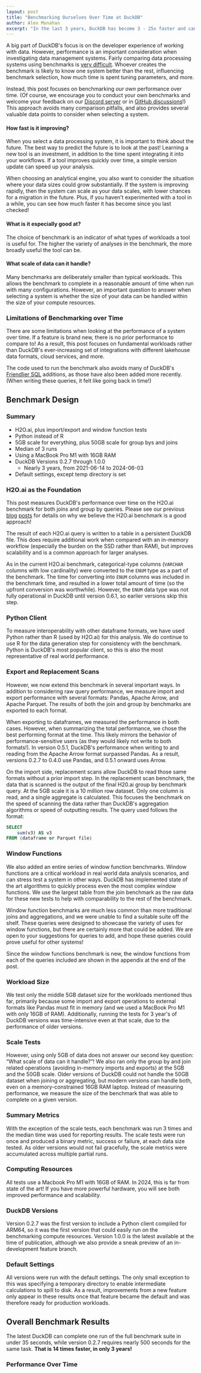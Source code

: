 ```yaml
---
layout: post
title: "Benchmarking Ourselves Over Time at DuckDB"
author: Alex Monahan
excerpt: "In the last 3 years, DuckDB has become 3 - 25x faster and can analyze ~10x larger datasets."
---
```

<!-- <script src="https://cdn.plot.ly/plotly-latest.min.js"></script> -->
<script src="{{ site.baseurl }}/js/plotly-1.58.5.min.js"></script>

A big part of DuckDB's focus is on the developer experience of working with data.
However, performance is an important consideration when investigating data management systems. 
Fairly comparing data processing systems using benchmarks is [very difficult](https://mytherin.github.io/papers/2018-dbtest.pdf). 
Whoever creates the benchmark is likely to know one system better than the rest, influencing benchmark selection, how much time is spent tuning parameters, and more. 

Instead, this post focuses on benchmarking *our own* performance over time. 
(Of course, we encourage you to conduct your own benchmarks and welcome your feedback on our [Discord server](https://discord.duckdb.org/) or in [GitHub discussions](https://github.com/duckdb/duckdb/discussions)!)
This approach avoids many comparison pitfalls, and also provides several valuable data points to consider when selecting a system.

#### How fast is it improving? 

When you select a data processing system, it is important to think about the future. 
The best way to predict the future is to look at the past!
Learning a new tool is an investment, in addition to the time spent integrating it into your workflows.
If a tool improves quickly over time, a simple version update can speed up your analysis.

When choosing an analytical engine, you also want to consider the situation where your data sizes could grow substantially.
If the system is improving rapidly, then the system can scale as your data scales, with lower chances for a migration in the future.
Plus, if you haven't experimented with a tool in a while, you can see how much faster it has become since you last checked!

#### What is it especially good at?

The choice of benchmark is an indicator of what types of workloads a tool is useful for. 
The higher the variety of analyses in the benchmark, the more broadly useful the tool can be.

#### What scale of data can it handle?

Many benchmarks are deliberately smaller than typical workloads. 
This allows the benchmark to complete in a reasonable amount of time when run with many configurations. 
However, an important question to answer when selecting a system is whether the size of your data can be handled within the size of your compute resources.

### Limitations of Benchmarking over Time

There are some limitations when looking at the performance of a system over time.
If a feature is brand new, there is no prior performance to compare to!
As a result, this post focuses on fundamental workloads rather than DuckDB's ever-increasing set of integrations with different lakehouse data formats, cloud services, and more.

The code used to run the benchmark also avoids many of DuckDB's [Friendlier SQL](https://duckdb.org/docs/guides/sql_features/friendly_sql) additions, as those have also been added more recently. 
(When writing these queries, it felt like going back in time!)


## Benchmark Design

### Summary

* H2O.ai, plus import/export and window function tests
* Python instead of R
* 5GB scale for everything, plus 50GB scale for group bys and joins
* Median of 3 runs
* Using a MacBook Pro M1 with 16GB RAM
* DuckDB Versions 0.2.7 through 1.0.0
    * Nearly 3 years, from 2021-06-14 to 2024-06-03
* Default settings, except temp directory is set


### H2O.ai as the Foundation

This post measures DuckDB's performance over time on the H2O.ai benchmark for both joins and group by queries.
Please see our previous [blog](https://duckdb.org/2023/04/14/h2oai.html) [posts](https://duckdb.org/2023/11/03/db-benchmark-update.html) for details on why we believe the H2O.ai benchmark is a good approach!

The result of each H2O.ai query is written to a table in a persistent DuckDB file.
This does require additional work when compared with an in-memory workflow (especially the burden on the SSD rather than RAM), but improves scalability and is a common approach for larger analyses.

As in the current H2O.ai benchmark, categorical-type columns (`VARCHAR` columns with low cardinality) were converted to the `ENUM` type as a part of the benchmark.
The time for converting into `ENUM` columns was included in the benchmark time, and resulted in a lower total amount of time (so the upfront conversion was worthwhile).
However, the `ENUM` data type was not fully operational in DuckDB until version 0.6.1, so earlier versions skip this step.

### Python Client

To measure interoperability with other dataframe formats, we have used Python rather than R (used by H2O.ai) for this analysis.
We do continue to use R for the data generation step for consistency with the benchmark.
Python is DuckDB's most popular client, so this is also the most representative of real world performance.

### Export and Replacement Scans

However, we now extend this benchmark in several important ways. 
In addition to considering raw query performance, we measure import and export performance with several formats: Pandas, Apache Arrow, and Apache Parquet.
The results of both the join and group by benchmarks are exported to each format.

When exporting to dataframes, we measured the performance in both cases.
However, when summarizing the total performance, we chose the best performing format at the time.
This likely mirrors the behavior of performance-sensitive users (as they would likely not write to both formats!).
In version 0.5.1, DuckDB's performance when writing to and reading from the Apache Arrow format surpassed Pandas. 
As a result, versions 0.2.7 to 0.4.0 use Pandas, and 0.5.1 onward uses Arrow. 

On the import side, replacement scans allow DuckDB to read those same formats without a prior import step.
In the replacement scan benchmark, the data that is scanned is the output of the final H20.ai group by benchmark query.
At the 5GB scale it is a 10 million row dataset.
Only one column is read, and a single aggregate is calculated. 
This focuses the benchmark on the speed of scanning the data rather than DuckDB's aggregation algorithms or speed of outputting results.
The query used follows the format:

```sql
SELECT 
    sum(v3) AS v3 
FROM ⟨dataframe or Parquet file⟩
```

### Window Functions

We also added an entire series of window function benchmarks. 
Window functions are a critical workload in real world data analysis scenarios, and can stress test a system in other ways.
DuckDB has implemented state of the art algorithms to quickly process even the most complex window functions.
We use the largest table from the join benchmark as the raw data for these new tests to help with comparability to the rest of the benchmark. 

Window function benchmarks are much less common than more traditional joins and aggregations, and we were unable to find a suitable suite off the shelf. 
These queries were designed to showcase the variety of uses for window functions, but there are certainly more that could be added.
We are open to your suggestions for queries to add, and hope these queries could prove useful for other systems!

Since the window functions benchmark is new, the window functions from each of the queries included are shown in the appendix at the end of the post.

### Workload Size

We test only the middle 5GB dataset size for the workloads mentioned thus far, primarily because some import and export operations to external formats like Pandas must fit in memory (and we used a MacBook Pro M1 with only 16GB of RAM). 
Additionally, running the tests for 3 year's of DuckDB versions was time-intensive even at that scale, due to the performance of older versions.

### Scale Tests

However, using only 5GB of data does not answer our second key question: “What scale of data can it handle?”!
We also ran only the group by and join related operations (avoiding in-memory imports and exports) at the 5GB and the 50GB scale. 
Older versions of DuckDB could not handle the 50GB dataset when joining or aggregating, but modern versions can handle both, even on a memory-constrained 16GB RAM laptop.
Instead of measuring performance, we measure the size of the benchmark that was able to complete on a given version.

### Summary Metrics

With the exception of the scale tests, each benchmark was run 3 times and the median time was used for reporting results.
The scale tests were run once and produced a binary metric, success or failure, at each data size tested. 
As older versions would not fail gracefully, the scale metrics were accumulated across multiple partial runs.

### Computing Resources

All tests use a Macbook Pro M1 with 16GB of RAM.
In 2024, this is far from state of the art! 
If you have more powerful hardware, you will see both improved performance and scalability.

### DuckDB Versions

Version 0.2.7 was the first version to include a Python client compiled for ARM64, so it was the first version that could easily run on the benchmarking compute resources. 
Version 1.0.0 is the latest available at the time of publication, although we also provide a sneak preview of an in-development feature branch.

### Default Settings

All versions were run with the default settings. 
The only small exception to this was specifying a temporary directory to enable intermediate calculations to spill to disk.
As a result, improvements from a new feature only appear in these results once that feature became the default and was therefore ready for production workloads. 


## Overall Benchmark Results

The latest DuckDB can complete one run of the full benchmark suite in under 35 seconds, while version 0.2.7 requires nearly 500 seconds for the same task. 
**That is 14 times faster, in only 3 years!**

### Performance Over Time

<div id="overall_results_by_time" style="width:100%;height:400px;"></div>
<script>
    fetch('{{ site.baseurl }}/data/perf_over_time_overall_results_by_time.json')
        .then(res => res.json())
        .then(parsed_json => {
            let overall_results_by_time = document.getElementById('overall_results_by_time');
            parsed_json.layout = {...parsed_json.layout, "title": "Benchmark results over time"};
            Plotly.plot( overall_results_by_time, parsed_json.data, parsed_json.layout );
            });
</script>

> Note These graphs are interactive, thanks to [Plotly.js](https://plotly.com/javascript/)!
> Feel free to filter the various series (single click to hide, double click to show only that series) and click-and-drag to zoom in. 
> Individual benchmark results are visible on hover. 

The above plot shows the median runtime in seconds for all tests. 
Due to the variety of uses for window functions, and their relative algorithmic complexity, the 16 window function tests require the most time of any category.

<div id="overall_results_by_time_relative" style="width:100%;height:400px;"></div>
<script>
    fetch('{{ site.baseurl }}/data/perf_over_time_overall_results_by_time_relative.json')
        .then(res => res.json())
        .then(parsed_json => {
            let overall_results_by_time_relative = document.getElementById('overall_results_by_time_relative');
            parsed_json.layout = {...parsed_json.layout, "title": "Relative benchmark results over time"};
            Plotly.plot( overall_results_by_time_relative, parsed_json.data, parsed_json.layout );
            });
</script>

This plot normalizes performance to the latest version of DuckDB to show relative improvements over time. 
If you look at the point in time when you most recently measured DuckDB performance, that number will show you how many times faster DuckDB is now!

A portion of the overall improvement is DuckDB's addition of multi-threading, which became the default in version 0.3.1. 
DuckDB also moved to a push-based execution model in that version for additional gains.
Parallel data loading boosted performance in 0.6.1, as did improvements to the core `JOIN` algorithm. 
We will explore other improvements in detail later in the post.

However, we see that all aspects of the system have seen improvements, not just raw query performance!
DuckDB focuses on the entire data analysis workflow, not just aggregate or join performance.
CSV parsing has seen significant gains, import and export have improved significantly, and window functions have improved the most of all.

What was the slight regression from December 2022 to June 2023? 
Window functions received additional capabilities and experienced a slight performance degradation in the process.
However, from version 0.9.0 onward we see substantial performance improvement across the board for window functions. 
If window functions are filtered out of the chart, we see a smoother trend. 

You may also notice that starting with version 0.9 in September 2023, the performance appears to plateau. 
What is happening here? 
First, don't forget to zoom in! 
Over the last year, DuckDB has still improved over 3x!
More recently, the DuckDB Labs team focused on scalability by developing algorithms that support larger-than-memory calculations. 
We will see the fruits of those labors in the scale section later on!
In addition, DuckDB focused exclusively on bug fixes in versions 0.10.1, 0.10.2, and 0.10.3 in preparation for an especially robust DuckDB 1.0. 
The pre-0.9 trend is a better indicator for the future now that those two major milestones were accomplished!


### Performance by Version

We can also recreate the overall plot by version rather than by time.
This demonstrates that DuckDB has been doing more frequent releases recently. 

<div id="overall_results_by_version" style="width:100%;height:400px;"></div>
<script>
    fetch('{{ site.baseurl }}/data/perf_over_time_overall_results_by_version.json')
        .then(res => res.json())
        .then(parsed_json => {
            let overall_results_by_version = document.getElementById('overall_results_by_version');
            parsed_json.layout = {...parsed_json.layout, "title": "Benchmark results by version"};
            Plotly.plot( overall_results_by_version, parsed_json.data, parsed_json.layout );
            });
</script>

If you remember the version that you last tested, you can compare how much faster things are now with 1.0!

<div id="overall_results_by_version_relative" style="width:100%;height:400px;"></div>
<script>
    fetch('{{ site.baseurl }}/data/perf_over_time_overall_results_by_version_relative.json')
        .then(res => res.json())
        .then(parsed_json => {
            let overall_results_by_version_relative = document.getElementById('overall_results_by_version_relative');
            parsed_json.layout = {...parsed_json.layout, "title": "Relative benchmark results by version"};
            Plotly.plot( overall_results_by_version_relative, parsed_json.data, parsed_json.layout );
            });
</script>

## Results by Workload

### CSV Reader

<div id="perf_over_time_csv_reader_area" style="width:100%;height:400px;"></div>
<script>
    fetch('{{ site.baseurl }}/data/perf_over_time_csv_reader_area.json')
        .then(res => res.json())
        .then(parsed_json => {
            let perf_over_time_csv_reader_area = document.getElementById('perf_over_time_csv_reader_area');
            Plotly.plot( perf_over_time_csv_reader_area, parsed_json.data, parsed_json.layout );
            });
</script>

DuckDB has invested substantially in building a [fast and robust CSV parser](https://duckdb.org/2023/10/27/csv-sniffer.html).
This is often the first task in a data analysis workload, and it tends to be under valued and under-benchmarked. 
DuckDB has **improved CSV reader performance by nearly 3x**, while adding the ability to handle many more CSV dialects automatically.

### Group By

<div id="perf_over_time_group_by_area" style="width:100%;height:400px;"></div>
<script>
    fetch('{{ site.baseurl }}/data/perf_over_time_group_by_area.json')
        .then(res => res.json())
        .then(parsed_json => {
            let perf_over_time_group_by_area = document.getElementById('perf_over_time_group_by_area');
            Plotly.plot( perf_over_time_group_by_area, parsed_json.data, parsed_json.layout );
            });
</script>

Group by or aggregation operations are critical steps in OLAP workloads, and have therefore received substantial focus in DuckDB, **improving over 12x in the last 3 years**.

In version 0.3.1, multithreaded aggregation was enabled by default, providing a significant speedup.

In 0.6.1, data loads into tables were parallelized.
This is another example of improving the entire data workflow, as this group by benchmark actually stressed the insertion performance substantially. 
Inserting the results was taking the majority of the time!

Enums were also used in place of strings for categorical columns in version 0.6.1. 
This means that DuckDB was able to use integers rather than strings when operating on those columns, further boosting performance.

Despite what appears at first glance to be a performance plateau, zooming in to 2023 and 2024 reveals a ~20% improvement.
In addition, aggregations have received significant attention in the most recent versions to enable larger-than-memory aggregations.
You can see that this was achieved while continuing to improve performance for the smaller-than-memory case.


### Join

<div id="perf_over_time_join_area" style="width:100%;height:400px;"></div>
<script>
    fetch('{{ site.baseurl }}/data/perf_over_time_join_area.json')
        .then(res => res.json())
        .then(parsed_json => {
            let perf_over_time_join_area = document.getElementById('perf_over_time_join_area');
            Plotly.plot( perf_over_time_join_area, parsed_json.data, parsed_json.layout );
            });
</script>

Join operations are another area of focus for analytical databases, and DuckDB in particular.
Join speeds have **improved by 4x in the last 3 years**! 

Version 0.6.1 introduced improvements to the out-of-core hash join that actually improved the smaller-than-memory case as well.
Parallel data loading from 0.6.1 also helps in this benchmark as well, as some results are the same size as the input table. 

In recent versions, joins have also been upgraded to support larger-than-memory capabilities. 
This focus has also benefitted the smaller-than-memory case and has led to the improvements in 0.10. 

### Window Functions

<div id="perf_over_time_window_area" style="width:100%;height:510px;"></div>
<script>
    fetch('{{ site.baseurl }}/data/perf_over_time_window_area.json')
        .then(res => res.json())
        .then(parsed_json => {
            let perf_over_time_window_area = document.getElementById('perf_over_time_window_area');
            Plotly.plot( perf_over_time_window_area, parsed_json.data, parsed_json.layout );
            });
</script>

Over the time horizon studied, window functions have **improved a dramatic 25x**!

Window function performance was improved substantially with the 0.9.0 release in September 2023. 
[14 different performance optimizations contributed](https://github.com/duckdb/duckdb/issues/7809#issuecomment-1679387022).
Aggregate computation was vectorized (with special focus on the [segment tree data structure](https://www.vldb.org/pvldb/vol8/p1058-leis.pdf)).
Work stealing enabled multi-threaded processing and sorting was adapted to run in parallel.
Care was also taken to pre-allocate memory in larger batches. 

DuckDB's window functions are also capable of processing larger-than-memory datasets. 
We leave benchmarking that feature for future work!

### Export

<div id="perf_over_time_export_area" style="width:100%;height:400px;"></div>
<script>
    fetch('{{ site.baseurl }}/data/perf_over_time_export_area.json')
        .then(res => res.json())
        .then(parsed_json => {
            let perf_over_time_export_area = document.getElementById('perf_over_time_export_area');
            Plotly.plot( perf_over_time_export_area, parsed_json.data, parsed_json.layout );
            });
</script>

Often DuckDB is not the final step in a workflow, so export performance has an impact. 
Exports are **10x faster now!**
Until recently, the DuckDB format was not backward compatible, so the recommended long term persistence format was Parquet.
Parquet is also critical to interoperability with many other systems, especially data lakes. 
DuckDB works well as a workflow engine, so exporting to other in-memory formats is quite common as well.

In version 0.5.1 we see significant improvements driven by switching from Pandas to Apache Arrow as the recommended in-memory export format.
DuckDB's underlying data types share many similarities with Arrow, so data transfer is quite quick.

Parquet export performance has improved by 4–5x over the course of the benchmark, with dramatic improvements in versions 0.8.1 and 0.10.2. 
Version 0.8.1 added [parallel parquet writing](https://github.com/duckdb/duckdb/pull/7375) while continuing to preserve insertion order.

The change driving the improvement in 0.10.2 was more subtle.
When exporting strings with high-cardinality, DuckDB decides whether or not to do dictionary compression depending on if it reduces file size. 
In 0.10.2 onward, the [compression ratio is tested after a sample of the values are inserted into the dictionary](https://github.com/duckdb/duckdb/pull/11461), rather than after all values are added.
This prevents substantial unnecessary processing for high-cardinality columns where dictionary compression is unhelpful.

#### Exporting Apache Arrow vs. Pandas vs. Parquet

<div id="perf_over_time_export_arrow_pandas_parquet" style="width:100%;height:400px;"></div>
<script>
    fetch('{{ site.baseurl }}/data/perf_over_time_export_arrow_pandas_parquet.json')
        .then(res => res.json())
        .then(parsed_json => {
            let perf_over_time_export_arrow_pandas_parquet = document.getElementById('perf_over_time_export_arrow_pandas_parquet');
            Plotly.plot( perf_over_time_export_arrow_pandas_parquet, parsed_json.data, parsed_json.layout );
            });
</script>

Pandas export performance has improved substantially over the course of the benchmark.
However, Apache Arrow has proven to be the more efficient data format, so Arrow is now the preferred in-memory export format.
Interestingly, DuckDB's Parquet export is now so efficient that it is faster to write a persistent Parquet file than it is to write to an in-memory Pandas dataframe!
It is even competitive with Apache Arrow. 


### Scan Other Formats

<div id="perf_over_time_scan_other_formats_area" style="width:100%;height:400px;"></div>
<script>
    fetch('{{ site.baseurl }}/data/perf_over_time_scan_other_formats_area.json')
        .then(res => res.json())
        .then(parsed_json => {
            let perf_over_time_scan_other_formats_area = document.getElementById('perf_over_time_scan_other_formats_area');
            Plotly.plot( perf_over_time_scan_other_formats_area, parsed_json.data, parsed_json.layout );
            });
</script>

In some use cases, DuckDB does not need to store the raw data, but instead should simply read and analyze it. 
This allows DuckDB to fit seamlessly into other workflows. 
This benchmark measures how fast DuckDB can scan and aggregate various data formats. 

To enable comparisons over time, we switch from Pandas to Arrow at version 0.5.1 as mentioned.
DuckDB is **over 8x faster in this workload**, and the absolute time required is very short. 
DuckDB is a great fit for this type of work!

#### Scanning Apache Arrow vs. Pandas vs. Parquet

<div id="perf_over_time_scan_other_formats_arrow_pandas_parquet" style="width:100%;height:400px;"></div>
<script>
    fetch('{{ site.baseurl }}/data/perf_over_time_scan_other_formats_arrow_pandas_parquet.json')
        .then(res => res.json())
        .then(parsed_json => {
            let perf_over_time_scan_other_formats_arrow_pandas_parquet = document.getElementById('perf_over_time_scan_other_formats_arrow_pandas_parquet');
            Plotly.plot( perf_over_time_scan_other_formats_arrow_pandas_parquet, parsed_json.data, parsed_json.layout );
            });
</script>

When scanning data, Apache Arrow and Pandas are more comparable in performance. 
As a result, while Arrow is clearly preferable for exports, DuckDB will happily read Pandas with similar speed. 
However, in this case, the in-memory nature of both Arrow and Pandas allow them to perform 2–3x faster than Parquet. 
In absolute terms, the time required to complete this operation is a very small fraction of the benchmark, so other operations should be the deciding factor.

## Scale tests

Analyzing larger-than-memory data is a superpower for DuckDB, allowing it to be used for substantially larger data analysis tasks than were previously possible.

<div id="perf_over_time_scale_by_time" style="width:100%;height:400px;"></div>
<script>
    fetch('{{ site.baseurl }}/data/perf_over_time_scale_by_time.json')
        .then(res => res.json())
        .then(parsed_json => {
            let perf_over_time_scale_by_time = document.getElementById('perf_over_time_scale_by_time');
            Plotly.plot( perf_over_time_scale_by_time, parsed_json.data, parsed_json.layout );
            });
</script>

In version 0.9.0, launched in September 2023, [DuckDB's hash aggregate was enhanced to handle out-of-core (larger than memory) intermediates](https://github.com/duckdb/duckdb/pull/7931).
The details of the algorithm, along with some benchmarks, are available in [this blog post](https://duckdb.org/2024/03/29/external-aggregation.html). 
This allows for DuckDB to aggregate one billion rows of data (50GB in size) on a MacBook Pro with only 16GB of RAM, even when the number of unique groups in the group by is large. 
This represents at least a 10x improvement in aggregate processing scale over the course of the 3 years of the benchmark.

DuckDB's hash join operator has supported larger-than-memory joins since version 0.6.1. 
However, the scale of this benchmark (coupled with the limited RAM of the benchmarking hardware), meant that this benchmark could still not complete successfully.
In version 0.10.0, launched in February 2024, [DuckDB's memory management received a significant upgrade](https://github.com/duckdb/duckdb/pull/10147) to handle multiple concurrent operators all requiring significant memory. 
The [0.10.0 release blog post](https://duckdb.org/2024/02/13/announcing-duckdb-0100.html#temporary-memory-manager) shares additional details about this feature. 

As a result, by version 0.10.0 DuckDB was able to handle calculations on data that is significantly larger than memory, even if the intermediate calculations are large in size.
All operators are supported, including sorting, aggregating, joining, and windowing. 
Future work can further test the boundaries of what is possible with DuckDB's out-of-core support, including window functions and even larger data sizes. 

## Conclusion

In summary, not only is DuckDB's feature set growing substantially with each release, DuckDB is getting faster very fast! 
Overall, performance has improved by **14 times in only 3 years!**

Yet query performance is only part of the story!
The variety of workloads that DuckDB can handle is wide and growing wider thanks to a full-featured SQL dialect, including high performance window functions.
Additionally, critical workloads like data import, CSV parsing, and data export have improved dramatically over time.
The complete developer experience is critical for DuckDB!

Finally, DuckDB now supports larger-than-memory calculations across all operators: sorting, aggregating, joining, and windowing.
The size of problem that you can handle on your current compute resources just got 10x bigger, or more! 

If you have made it this far, welcome to the flock! 🦆
[Join us on Discord](https://discord.duckdb.org/), we value your feedback!


## Appendix

### Window Functions Benchmark

Each benchmark query follows the format below, but with different sets of window functions in the `⟨window function(s)⟩` placeholder.
The table in use is the largest table from the H2O.ai join benchmark, and in this case the 5GB scale was used.

```sql
DROP TABLE IF EXISTS windowing_results;

CREATE TABLE windowing_results AS
    SELECT 
        id1,
        id2,
        id3,
        v2,
        ⟨window function(s)⟩
    FROM join_benchmark_largest_table;
```

The various window functions that replace the placeholder are below and are labelled to match the result graphs. 
These were selected to showcase the variety of use cases for window functions, as well as the variety of algorithms required to support the full range of the syntax.
The DuckDB documentation contains a [full railroad diagram of the available syntax](https://duckdb.org/docs/sql/window_functions#syntax).
If there are common use cases for window functions that are not well-covered in this benchmark, please let us know!

```sql
/* 302 Basic Window */ 
sum(v2) OVER () AS window_basic

/* 303 Sorted Window */
first(v2) OVER (ORDER BY id3) AS first_order_by,
row_number() OVER (ORDER BY id3) AS row_number_order_by

/* 304 Quantiles Entire Dataset */
quantile_cont(v2, [0, 0.25, 0.50, 0.75, 1]) OVER () AS quantile_entire_dataset

/* 305 PARTITION BY */
sum(v2) OVER (PARTITION BY id1) AS sum_by_id1,
sum(v2) OVER (PARTITION BY id2) AS sum_by_id2,
sum(v2) OVER (PARTITION BY id3) AS sum_by_id3

/* 306 PARTITION BY ORDER BY */
first(v2) OVER (PARTITION BY id2 ORDER BY id3) AS first_by_id2_ordered_by_id3

/* 307 Lead and Lag */
first(v2) OVER (ORDER BY id3 ROWS BETWEEN 1 PRECEDING AND 1 PRECEDING) AS my_lag,
first(v2) OVER (ORDER BY id3 ROWS BETWEEN 1 FOLLOWING AND 1 FOLLOWING) AS my_lead

/* 308 Moving Averages */
avg(v2) OVER (ORDER BY id3 ROWS BETWEEN 100 PRECEDING AND CURRENT ROW) AS my_moving_average,
avg(v2) OVER (ORDER BY id3 ROWS BETWEEN id1 PRECEDING AND CURRENT ROW) AS my_dynamic_moving_average

/* 309 Rolling Sum */
sum(v2) OVER (ORDER BY id3 ROWS BETWEEN UNBOUNDED PRECEDING AND CURRENT ROW) AS my_rolling_sum

/* 310 RANGE BETWEEN */
sum(v2) OVER (ORDER BY v2 RANGE BETWEEN 3 PRECEDING AND CURRENT ROW) AS my_range_between,
sum(v2) OVER (ORDER BY v2 RANGE BETWEEN id1 PRECEDING AND CURRENT ROW) AS my_dynamic_range_between

/* 311 Quantiles PARTITION BY */
quantile_cont(v2, [0, 0.25, 0.50, 0.75, 1]) OVER (PARTITION BY id2) AS my_quantiles_by_id2

/* 312 Quantiles PARTITION BY ROWS BETWEEN */
first(v2) OVER (PARTITION BY id2 ORDER BY id3 ROWS BETWEEN 1 PRECEDING AND 1 PRECEDING) AS my_lag_by_id2,
first(v2) OVER (PARTITION BY id2 ORDER BY id3 ROWS BETWEEN 1 FOLLOWING AND 1 FOLLOWING) AS my_lead_by_id2

/* 313 Moving Averages PARTITION BY */
avg(v2) OVER (PARTITION BY id2 ORDER BY id3 ROWS BETWEEN 100 PRECEDING AND CURRENT ROW) AS my_moving_average_by_id2,
avg(v2) OVER (PARTITION BY id2 ORDER BY id3 ROWS BETWEEN id1 PRECEDING AND CURRENT ROW) AS my_dynamic_moving_average_by_id2

/* 314 Rolling Sum PARTITION BY */
sum(v2) OVER (PARTITION BY id2 ORDER BY id3 ROWS BETWEEN UNBOUNDED PRECEDING AND CURRENT ROW) AS my_rolling_sum_by_id2

/* 315 RANGE BETWEEN PARTITION BY */
sum(v2) OVER (PARTITION BY id2 ORDER BY v2 RANGE BETWEEN 3 PRECEDING AND CURRENT ROW) AS my_range_between_by_id2,
sum(v2) OVER (PARTITION BY id2 ORDER BY v2 RANGE BETWEEN id1 PRECEDING AND CURRENT ROW) AS my_dynamic_range_between_by_id2

/* 316 Quantiles PARTITION BY ROWS BETWEEN */
quantile_cont(v2, [0, 0.25, 0.50, 0.75, 1]) OVER
    (PARTITION BY id2 ORDER BY id3 ROWS BETWEEN 100 PRECEDING AND CURRENT ROW)
    AS my_quantiles_by_id2_rows_between
```
